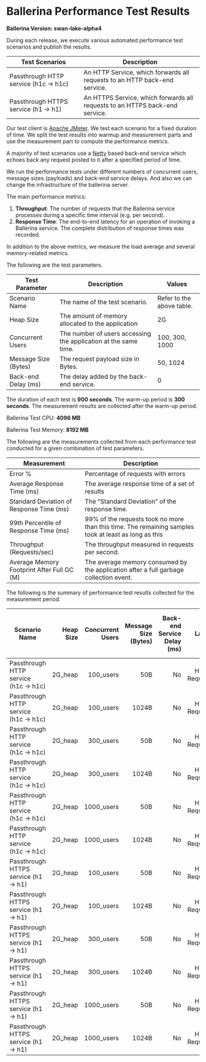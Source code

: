 # Ballerina Performance Test Results
**Ballerina Version: swan-lake-alpha4**

During each release, we execute various automated performance test scenarios and publish the results.

| Test Scenarios | Description |
| --- | --- |
| Passthrough HTTP service (h1c -> h1c) | An HTTP Service, which forwards all requests to an HTTP back-end service. |
| Passthrough HTTPS service (h1 -> h1) | An HTTPS Service, which forwards all requests to an HTTPS back-end service. |

Our test client is [Apache JMeter](https://jmeter.apache.org/index.html). We test each scenario for a fixed duration of
time. We split the test results into warmup and measurement parts and use the measurement part to compute the
performance metrics.

A majority of test scenarios use a [Netty](https://netty.io/) based back-end service which echoes back any request
posted to it after a specified period of time.

We run the performance tests under different numbers of concurrent users, message sizes (payloads) and back-end service
delays. And also we can change the infrastructure of the ballerina server.

The main performance metrics:

1. **Throughput**: The number of requests that the Ballerina service processes during a specific time interval (e.g. per second).
2. **Response Time**: The end-to-end latency for an operation of invoking a Ballerina service. The complete distribution of response times was recorded.

In addition to the above metrics, we measure the load average and several memory-related metrics.

The following are the test parameters.

| Test Parameter | Description | Values |
| --- | --- | --- |
| Scenario Name | The name of the test scenario. | Refer to the above table. |
| Heap Size | The amount of memory allocated to the application | 2G |
| Concurrent Users | The number of users accessing the application at the same time. | 100, 300, 1000 |
| Message Size (Bytes) | The request payload size in Bytes. | 50, 1024 |
| Back-end Delay (ms) | The delay added by the back-end service. | 0 |

The duration of each test is **900 seconds**. The warm-up period is **300 seconds**.
The measurement results are collected after the warm-up period.

Ballerina Test CPU: **4096 MB**

Ballerina Test Memory: **8192 MB**

The following are the measurements collected from each performance test conducted for a given combination of
test parameters.

| Measurement | Description |
| --- | --- |
| Error % | Percentage of requests with errors |
| Average Response Time (ms) | The average response time of a set of results |
| Standard Deviation of Response Time (ms) | The “Standard Deviation” of the response time. |
| 99th Percentile of Response Time (ms) | 99% of the requests took no more than this time. The remaining samples took at least as long as this |
| Throughput (Requests/sec) | The throughput measured in requests per second. |
| Average Memory Footprint After Full GC (M) | The average memory consumed by the application after a full garbage collection event. |

The following is the summary of performance test results collected for the measurement period.

|  Scenario Name | Heap Size | Concurrent Users | Message Size (Bytes) | Back-end Service Delay (ms) | Label | # Samples | Error Count | Error % | Throughput (Requests/sec) | Average Response Time (ms) | Average Users in the System | Standard Deviation of Response Time (ms) | Minimum Response Time (ms) | 75th Percentile of Response Time (ms) | 90th Percentile of Response Time (ms) | 95th Percentile of Response Time (ms) | 98th Percentile of Response Time (ms) | 99th Percentile of Response Time (ms) | 99.9th Percentile of Response Time (ms) | Received (KB/sec) | Sent (KB/sec) |
|---|---:|---:|---:|---:|---:|---:|---:|---:|---:|---:|---:|---:|---:|---:|---:|---:|---:|---:|---:|---:|---:|
|  Passthrough HTTP service (h1c -> h1c) | 2G_heap | 100_users | 50B | No | HTTP Request | 3808277 | 0 | 0 | 6347.33 | 15.71 | 99 | 3.52 | 1 | 18 | 21 | 22 | 24 | 26 | 29 | 1097.15 | 1431.87 |
|  Passthrough HTTP service (h1c -> h1c) | 2G_heap | 100_users | 1024B | No | HTTP Request | 3784612 | 0 | 0 | 6307.81 | 15.81 | 99 | 3.27 | 1 | 18 | 20 | 22 | 23 | 25 | 28 | 7102.45 | 7435.09 |
|  Passthrough HTTP service (h1c -> h1c) | 2G_heap | 300_users | 50B | No | HTTP Request | 2670154 | 0 | 0 | 4449.45 | 67.36 | 299 | 22.86 | 3 | 76 | 91 | 123 | 133 | 139 | 153 | 769.09 | 1003.73 |
|  Passthrough HTTP service (h1c -> h1c) | 2G_heap | 300_users | 1024B | No | HTTP Request | 2773803 | 0 | 0 | 4622.19 | 64.84 | 299 | 22.56 | 1 | 74 | 86 | 121 | 131 | 136 | 147 | 5204.48 | 5448.22 |
|  Passthrough HTTP service (h1c -> h1c) | 2G_heap | 1000_users | 50B | No | HTTP Request | 2010133 | 0 | 0 | 3332.48 | 299.46 | 997 | 81.88 | 1 | 363 | 419 | 445 | 465 | 483 | 547 | 576.02 | 751.76 |
|  Passthrough HTTP service (h1c -> h1c) | 2G_heap | 1000_users | 1024B | No | HTTP Request | 2047449 | 0 | 0 | 3397.54 | 293.92 | 998 | 79.23 | 2 | 357 | 409 | 435 | 457 | 475 | 535 | 3825.55 | 4004.72 |
|  Passthrough HTTPS service (h1 -> h1) | 2G_heap | 100_users | 50B | No | HTTP Request | 5328839 | 0 | 0 | 8880.98 | 11.2 | 99 | 2.94 | 0 | 13 | 15 | 17 | 18 | 19 | 25 | 1535.09 | 2012.1 |
|  Passthrough HTTPS service (h1 -> h1) | 2G_heap | 100_users | 1024B | No | HTTP Request | 5075154 | 0 | 0 | 8458.98 | 11.77 | 99 | 2.94 | 0 | 14 | 16 | 17 | 19 | 20 | 26 | 9524.62 | 9978.96 |
|  Passthrough HTTPS service (h1 -> h1) | 2G_heap | 300_users | 50B | No | HTTP Request | 3718971 | 0 | 0 | 6196.88 | 48.32 | 299 | 19.74 | 0 | 55 | 62 | 69 | 126 | 131 | 142 | 1071.14 | 1403.98 |
|  Passthrough HTTPS service (h1 -> h1) | 2G_heap | 300_users | 1024B | No | HTTP Request | 3972498 | 0 | 0 | 6618.45 | 45.23 | 299 | 17.44 | 1 | 52 | 59 | 64 | 121 | 129 | 143 | 7452.22 | 7807.7 |
|  Passthrough HTTPS service (h1 -> h1) | 2G_heap | 1000_users | 50B | No | HTTP Request | 2337273 | 0 | 0 | 3847.12 | 257.92 | 992 | 89.89 | 0 | 303 | 405 | 425 | 447 | 461 | 531 | 664.98 | 871.61 |
|  Passthrough HTTPS service (h1 -> h1) | 2G_heap | 1000_users | 1024B | No | HTTP Request | 2369784 | 0 | 0 | 3889.56 | 254.69 | 990 | 93.59 | 1 | 305 | 405 | 433 | 457 | 473 | 567 | 4379.55 | 4588.46 |
